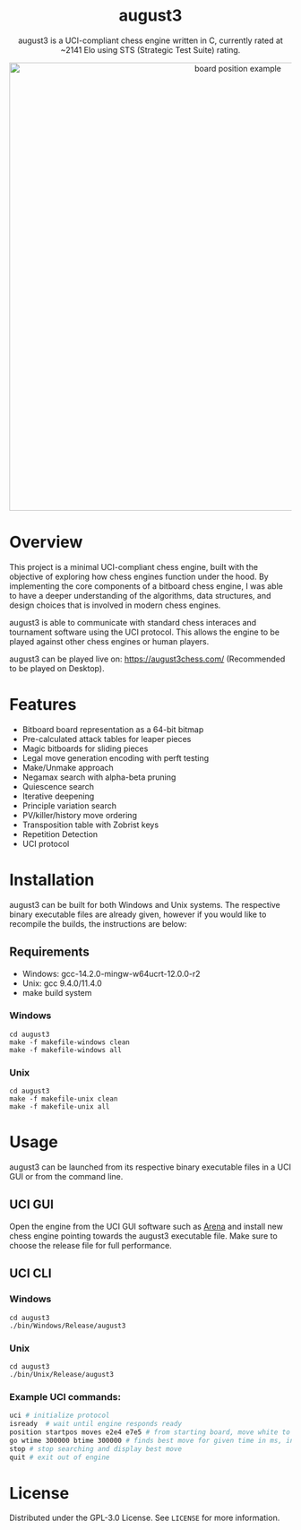<h1 align="center">august3</h1>

<p align="center">august3 is a UCI-compliant chess engine written in C, currently rated at ~2141 Elo using STS (Strategic Test Suite) rating.</p>

<p align="center"><img src="https://github.com/user-attachments/assets/e99726b5-670a-4281-86da-9d24652a084e" alt="board position example" width="800"/></p>

# Overview

This project is a minimal UCI-compliant chess engine, built with the objective of exploring how chess engines function under the hood. By implementing the core components of a bitboard chess engine, I was able to have a deeper understanding of the algorithms, data structures, and design choices that is involved in modern chess engines.

august3 is able to communicate with standard chess interaces and tournament software using the UCI protocol. This allows the engine to be played against other chess engines or human players.

august3 can be played live on: https://august3chess.com/ (Recommended to be played on Desktop).

# Features

- Bitboard board representation as a 64-bit bitmap
- Pre-calculated attack tables for leaper pieces
- Magic bitboards for sliding pieces
- Legal move generation encoding with perft testing
- Make/Unmake approach
- Negamax search with alpha-beta pruning
- Quiescence search
- Iterative deepening
- Principle variation search
- PV/killer/history move ordering
- Transposition table with Zobrist keys
- Repetition Detection
- UCI protocol

# Installation

august3 can be built for both Windows and Unix systems. The respective binary executable files are already given, however if you would like to recompile the builds, the instructions are below:

## Requirements

- Windows: gcc-14.2.0-mingw-w64ucrt-12.0.0-r2
- Unix: gcc 9.4.0/11.4.0
- make build system

### Windows
```
cd august3
make -f makefile-windows clean
make -f makefile-windows all
```

### Unix
```
cd august3
make -f makefile-unix clean
make -f makefile-unix all
```

# Usage

august3 can be launched from its respective binary executable files in a UCI GUI or from the command line.

## UCI GUI
Open the engine from the UCI GUI software such as [Arena](http://www.playwitharena.de/) and install new chess engine pointing towards the august3 executable file. Make sure to choose the release file for full performance.

## UCI CLI
### Windows
```
cd august3
./bin/Windows/Release/august3
```

### Unix
```
cd august3
./bin/Unix/Release/august3
```

### Example UCI commands:
```bash
uci # initialize protocol
isready  # wait until engine responds ready
position startpos moves e2e4 e7e5 # from starting board, move white to e2e4 and black to e7e5
go wtime 300000 btime 300000 # finds best move for given time in ms, in this case for white
stop # stop searching and display best move
quit # exit out of engine
```

# License

Distributed under the GPL-3.0 License. See `LICENSE` for more information.

